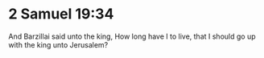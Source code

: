 # 2 Samuel 19:34

And Barzillai said unto the king, How long have I to live, that I should go up with the king unto Jerusalem?